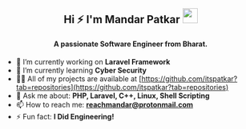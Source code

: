<h2 align="center">Hi ⚡️ I'm Mandar Patkar <img src= "https://media.tenor.com/images/2adfe94e69139f3e22623b61d375a7a7/tenor.gif" width= "30" height= "30"></h>
<h4 align="center">A passionate Software Engineer from Bharat.</h4>


- 🔭 I’m currently working on **Laravel Framework**
- 🌱 I’m currently learning **Cyber Security**
- 👨‍💻 All of my projects are available at [https://github.com/itspatkar?tab=repositories](https://github.com/itspatkar?tab=repositories)
- 💬 Ask me about: **PHP, Laravel, C++, Linux, Shell Scripting**
- 📫 How to reach me: **reachmandar@protonmail.com**
- ⚡ Fun fact: **I Did Engineering!**
